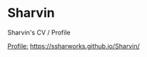 # Sharvin

Sharvin's CV / Profile

[Profile:](https://ssharworks.github.io/Sharvin/) <https://ssharworks.github.io/Sharvin/>

